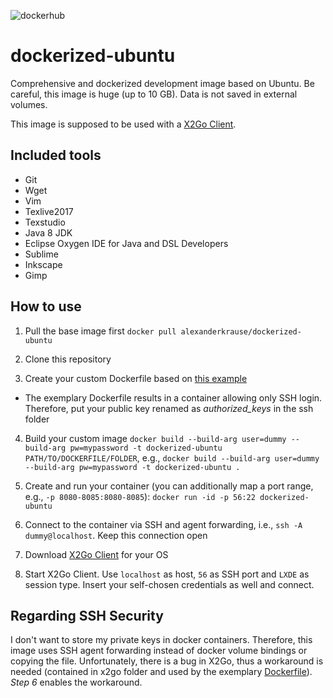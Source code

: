 ![dockerhub](https://img.shields.io/docker/pulls/alexanderkrause/dockerized-ubuntu.svg)

# dockerized-ubuntu
Comprehensive and dockerized development image based on Ubuntu. Be careful, this image is huge (up to 10 GB). Data is not saved in external volumes.

This image is supposed to be used with a [X2Go Client](https://wiki.x2go.org/doku.php/download:start).

## Included tools
- Git
- Wget
- Vim
- Texlive2017
- Texstudio
- Java 8 JDK
- Eclipse Oxygen IDE for Java and DSL Developers
- Sublime
- Inkscape
- Gimp

## How to use
1. Pull the base image first `docker pull alexanderkrause/dockerized-ubuntu`

2. Clone this repository

3. Create your custom Dockerfile based on [this example](https://github.com/Alexander-Krause/dockerized-ubuntu/blob/master/Dockerfile)
  * The exemplary Dockerfile results in a container allowing only SSH login. Therefore, put your public key renamed as *authorized_keys* in the ssh folder

4. Build your custom image `docker build --build-arg user=dummy --build-arg pw=mypassword -t dockerized-ubuntu PATH/TO/DOCKERFILE/FOLDER`, e.g., `docker build --build-arg user=dummy --build-arg pw=mypassword -t dockerized-ubuntu .`

5. Create and run your container (you can additionally map a port range, e.g., `-p 8080-8085:8080-8085`): `docker run -id -p 56:22 dockerized-ubuntu`

6. Connect to the container via SSH and agent forwarding, i.e., `ssh -A dummy@localhost`. Keep this connection open

6. Download [X2Go Client](https://wiki.x2go.org/doku.php/download:start) for your OS

7. Start X2Go Client. Use `localhost` as host, `56` as SSH port and `LXDE` as session type. Insert your self-chosen credentials as well and connect.

## Regarding SSH Security
I don't want to store my private keys in docker containers. Therefore, this image uses SSH agent forwarding instead of docker volume bindings or copying the file. Unfortunately, there is a bug in X2Go, thus a workaround is needed (contained in x2go folder and used by the exemplary [Dockerfile](https://github.com/Alexander-Krause/dockerized-ubuntu/blob/master/Dockerfile)). *Step 6* enables the workaround.